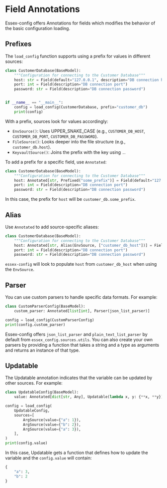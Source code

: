 # Field Annotations

Essex-config offers Annotations for fields which modifies the behavior of the basic configuration loading.

## Prefixes

The `load_config` function supports using a prefix for values in different sources:

```python
class CustomerDatabase(BaseModel):
    """Configuration for connecting to the Customer Database"""
    host: str = Field(default="127.0.0.1", description="DB connection host")
    port: int = Field(description="DB connection port")
    password: str = Field(description="DB connection password")


if __name__ == "__main__":
    config = load_config(CustomerDatabase, prefix="customer_db")
    print(config)

```

With a prefix, sources look for values accordingly:

* `EnvSource()`: Uses UPPER_SNAKE_CASE (e.g., `CUSTOMER_DB_HOST`, `CUSTOMER_DB_PORT`, `CUSTOMER_DB_PASSWORD`).
* `FileSource()`: Looks deeper into the file structure (e.g., `customer_db.host`).
* `KeyvaultSource()`: Joins the prefix with the key using `.`.

To add a prefix for a specific field, use `Annotated`:

```python
class CustomerDatabase(BaseModel):
    """Configuration for connecting to the Customer Database"""
    host: Annotated[str, Prefixed("some_prefix")] = Field(default="127.0.0.1", description="DB connection host")
    port: int = Field(description="DB connection port")
    password: str = Field(description="DB connection password")
```

In this case, the prefix for `host` will be `customer_db.some_prefix`.

## Alias

Use `Annotated` to add source-specific aliases:

```python
class CustomerDatabase(BaseModel):
    """Configuration for connecting to the Customer Database"""
    host: Annotated[str, Alias(EnvSource, ["customer_db_host"])] = Field(default="127.0.0.1", description="DB connection host")
    port: int = Field(description="DB connection port")
    password: str = Field(description="DB connection password")
```

`essex-config` will look to populate `host` from `customer_db_host` when using the `EnvSource`.

## Parser

You can use custom parsers to handle specific data formats. For example:

```python
class CustomParserConfig(BaseModel):
    custom_parser: Annotated[list[int], Parser(json_list_parser)]

config = load_config(CustomParserConfig)
print(config.custom_parser)
```

Essex-config offers `json_list_parser` and `plain_text_list_parser` by default from `essex_config.sources.utils`. You can also create your own parsers by providing a function that takes a string and a type as arguments and returns an instance of that type.

## Updatable

The Updatable annotation indicates that the variable can be updated by other sources. For example:

```python
class UpdatableConfig(BaseModel):
    value: Annotated[dict[str, Any], Updatable(lambda x, y: {**x, **y})]

config = load_config(
    UpdatableConfig,
    sources=[
        ArgSource(value={"a": 1}),
        ArgSource(value={"b": 2}),
        ArgSource(value={"a": 3}),
    ],
)
print(config.value)
```

In this case, Updatable gets a function that defines how to update the variable and the `config.value` will contain:

```python
{
    "a": 3,
    "b": 2
}
```